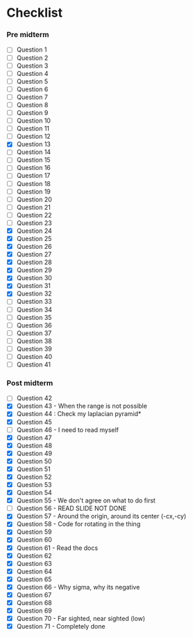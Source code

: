 # Checklist
### Pre midterm
- [ ] Question 1
- [ ] Question 2
- [ ] Question 3
- [ ] Question 4
- [ ] Question 5
- [ ] Question 6
- [ ] Question 7
- [ ] Question 8
- [ ] Question 9
- [ ] Question 10
- [ ] Question 11
- [ ] Question 12
- [x] Question 13
- [ ] Question 14
- [ ] Question 15
- [ ] Question 16
- [ ] Question 17
- [ ] Question 18
- [ ] Question 19
- [ ] Question 20
- [ ] Question 21
- [ ] Question 22
- [ ] Question 23
- [x] Question 24
- [x] Question 25
- [x] Question 26
- [x] Question 27
- [x] Question 28
- [x] Question 29
- [x] Question 30
- [x] Question 31
- [x] Question 32
- [ ] Question 33
- [ ] Question 34
- [ ] Question 35
- [ ] Question 36
- [ ] Question 37
- [ ] Question 38
- [ ] Question 39
- [ ] Question 40
- [ ] Question 41

### Post midterm
- [ ] Question 42
- [x] Question 43 - When the range is not possible
- [x] Question 44 : Check my laplacian pyramid*
- [x] Question 45
- [ ] Question 46 - I need to read myself
- [x] Question 47
- [x] Question 48
- [x] Question 49
- [x] Question 50
- [x] Question 51
- [x] Question 52
- [x] Question 53
- [x] Question 54
- [x] Question 55 - We don't agree on what to do first
- [ ] Question 56 - READ SLIDE NOT DONE
- [x] Question 57 - Around the origin, around its center (-cx,-cy)
- [x] Question 58 - Code for rotating in the thing
- [x] Question 59
- [x] Question 60
- [x] Question 61 - Read the docs
- [x] Question 62
- [x] Question 63
- [x] Question 64
- [x] Question 65
- [x] Question 66 - Why sigma, why its negative
- [x] Question 67
- [x] Question 68
- [x] Question 69
- [x] Question 70 - Far sighted, near sighted (low)
- [x] Question 71 - Completely done
